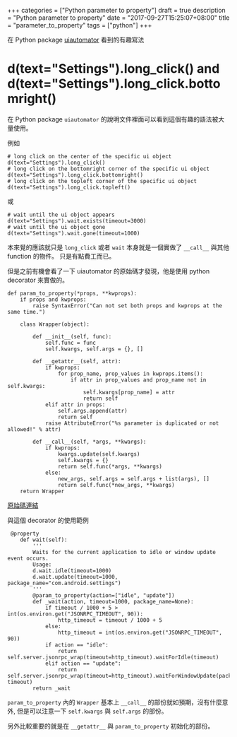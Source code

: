 +++
categories = ["Python parameter to property"]
draft = true
description = "Python parameter to property"
date = "2017-09-27T15:25:07+08:00"
title = "parameter_to_property"
tags = ["python"]
+++

在 Python package [uiautomator](https://github.com/xiaocong/uiautomator) 看到的有趣寫法

<!--more-->

# d(text="Settings").long_click() and d(text="Settings").long_click.bottomright()

在 Python package `uiautomator` 的說明文件裡面可以看到這個有趣的語法被大量使用。

例如

```
# long click on the center of the specific ui object
d(text="Settings").long_click()
# long click on the bottomright corner of the specific ui object
d(text="Settings").long_click.bottomright()
# long click on the topleft corner of the specific ui object
d(text="Settings").long_click.topleft()
```

或

```
# wait until the ui object appears
d(text="Settings").wait.exists(timeout=3000)
# wait until the ui object gone
d(text="Settings").wait.gone(timeout=1000)
```

本來覺的應該就只是 `long_click` 或者 `wait` 本身就是一個實做了 `__call__` 與其他 function 的物件。
只是有點費工而已。

但是之前有機會看了一下 uiautomator 的原始碼才發現，他是使用 python decorator 來實做的。

```
def param_to_property(*props, **kwprops):
    if props and kwprops:
        raise SyntaxError("Can not set both props and kwprops at the same time.")

    class Wrapper(object):

        def __init__(self, func):
            self.func = func
            self.kwargs, self.args = {}, []

        def __getattr__(self, attr):
            if kwprops:
                for prop_name, prop_values in kwprops.items():
                    if attr in prop_values and prop_name not in self.kwargs:
                        self.kwargs[prop_name] = attr
                        return self
            elif attr in props:
                self.args.append(attr)
                return self
            raise AttributeError("%s parameter is duplicated or not allowed!" % attr)

        def __call__(self, *args, **kwargs):
            if kwprops:
                kwargs.update(self.kwargs)
                self.kwargs = {}
                return self.func(*args, **kwargs)
            else:
                new_args, self.args = self.args + list(args), []
                return self.func(*new_args, **kwargs)
    return Wrapper

``` 

[原始碼連結](https://github.com/xiaocong/uiautomator/blob/master/uiautomator/__init__.py)

與這個 decorator 的使用範例

```
 @property
    def wait(self):
        '''
        Waits for the current application to idle or window update event occurs.
        Usage:
        d.wait.idle(timeout=1000)
        d.wait.update(timeout=1000, package_name="com.android.settings")
        '''
        @param_to_property(action=["idle", "update"])
        def _wait(action, timeout=1000, package_name=None):
            if timeout / 1000 + 5 > int(os.environ.get("JSONRPC_TIMEOUT", 90)):
                http_timeout = timeout / 1000 + 5
            else:
                http_timeout = int(os.environ.get("JSONRPC_TIMEOUT", 90))
            if action == "idle":
                return self.server.jsonrpc_wrap(timeout=http_timeout).waitForIdle(timeout)
            elif action == "update":
                return self.server.jsonrpc_wrap(timeout=http_timeout).waitForWindowUpdate(package_name, timeout)
        return _wait
```

`param_to_property` 內的 `Wrapper` 基本上 `__call__` 的部份就如預期，沒有什麼意外, 但是可以注意一下 `self.kwargs` 與 `self.args` 的部份。

另外比較重要的就是在 `__getattr__` 與 `param_to_property` 初始化的部份。

